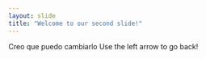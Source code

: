 ```yaml
---
layout: slide
title: "Welcome to our second slide!"
---
```

Creo que puedo cambiarlo
Use the left arrow to go back!
